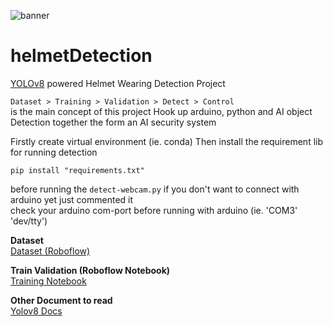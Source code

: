 ![banner](https://github.com/Jirayubank/helmetDetection/blob/main/helmet-detection-flowchart_2310.png)

# helmetDetection
[YOLOv8](https://github.com/ultralytics/ultralytics) powered Helmet Wearing Detection Project

``Dataset > Training > Validation > Detect > Control``   
is the main concept of this project 
Hook up arduino, python and AI object Detection together the form an AI security system

Firstly create virtual environment (ie. conda)
Then install the requirement lib for running detection 

```curl
pip install "requirements.txt"
```
before running the `detect-webcam.py` if you don't want to connect with arduino yet just commented it  
check your arduino com-port before running with arduino (ie. 'COM3' 'dev/tty')

**Dataset**  
[Dataset (Roboflow)](https://app.roboflow.com/bvoqueworkspace/helmet-wearing-detection-7yx0s/1)  

**Train Validation (Roboflow Notebook)**  
[Training Notebook](https://github.com/Jirayubank/helmetDetectionNotebook)  

**Other Document to read**  
[Yolov8 Docs](https://docs.ultralytics.com/)  
